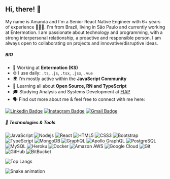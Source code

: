 ## Hi, there! 👋

My name is Amanda and I'm a Senior React Native Engineer with 6+ years of experience 👩🏻‍💻. I'm from Brazil, living in São Paulo and currently working at Entermotion. I am passionate about technology and programming, with a strong interpersonal relationship, a proactive and responsible person. I am always open to collaborating on projects and innovative/disruptive ideas. 


##### BIO

- 🏢 Working at **Entermotion (KS)**
- ⚙️ I use daily: `.ts`, `.js`, `.tsx`, `.jsx`, `.vue`
- 🌍 I'm mostly active within the **JavaScript Community**
- 🌱 Learning all about **Open Source, RN and TypeScript**
- 🎓 Studying Analysis and Systems Development at [FIAP](https://www.fiap.com.br/online/graduacao/tecnologo/analise-e-desenvolvimento-de-sistemas/)
- 🗣️ Find out more about me & feel free to connect with me here:

[![Linkedin Badge](https://img.shields.io/badge/-Amanda-blue?style=flat-square&logo=Linkedin&logoColor=white&link=https://www.linkedin.com/in/amandaogama/)](https://www.linkedin.com/in/amandaogama/)
[![Instagram Badge](https://img.shields.io/badge/-amandag.dev-purple?style=flat-square&logo=instagram&logoColor=white&link=https://instagram.com/amandag.dev/)](https://www.instagram.com/amandag.dev/?hl=pt-br)
[![Gmail Badge](https://img.shields.io/badge/-amgama17@gmail.com-c14438?style=flat-square&logo=Gmail&logoColor=white&link=mailto:amgama17@gmail.com)](mailto:amgama17@gmail.com)

##### 🔧 Technologies & Tools

![JavaScript](https://img.shields.io/badge/-JavaScript-black?style=flat-square&logo=javascript)
![Nodejs](https://img.shields.io/badge/-Nodejs-black?style=flat-square&logo=Node.js)
![React](https://img.shields.io/badge/-React-black?style=flat-square&logo=react)
![HTML5](https://img.shields.io/badge/-HTML5-E34F26?style=flat-square&logo=html5&logoColor=white)
![CSS3](https://img.shields.io/badge/-CSS3-1572B6?style=flat-square&logo=css3)
![Bootstrap](https://img.shields.io/badge/-Bootstrap-563D7C?style=flat-square&logo=bootstrap)
![TypeScript](https://img.shields.io/badge/-TypeScript-007ACC?style=flat-square&logo=typescript)
![MongoDB](https://img.shields.io/badge/-MongoDB-black?style=flat-square&logo=mongodb)
![GraphQL](https://img.shields.io/badge/-GraphQL-E10098?style=flat-square&logo=graphql)
![Apollo GraphQL](https://img.shields.io/badge/-Apollo%20GraphQL-311C87?style=flat-square&logo=apollo-graphql)
![PostgreSQL](https://img.shields.io/badge/-PostgreSQL-336791?style=flat-square&logo=postgresql)
![MySQL](https://img.shields.io/badge/-MySQL-black?style=flat-square&logo=mysql)
![Heroku](https://img.shields.io/badge/-Heroku-430098?style=flat-square&logo=heroku)
![Docker](https://img.shields.io/badge/-Docker-black?style=flat-square&logo=docker)
![Amazon AWS](https://img.shields.io/badge/Amazon%20AWS-232F3E?style=flat-square&logo=amazon-aws)
![Google Cloud](https://img.shields.io/badge/Google%20Cloud-black?style=flat-square&logo=google-cloud)
![Git](https://img.shields.io/badge/-Git-black?style=flat-square&logo=git)
![GitHub](https://img.shields.io/badge/-GitHub-181717?style=flat-square&logo=github)
![BitBucket](https://img.shields.io/badge/-BitBucket-darkblue?style=flat-square&logo=bitbucket)

![Top Langs](https://github-readme-stats.vercel.app/api/top-langs/?username=aoligama&hide=TeX&layout=compact)

![Snake animation](https://github.com/{{your_username}}/{{your_username}}/blob/output/github-contribution-grid-snake.svg)
